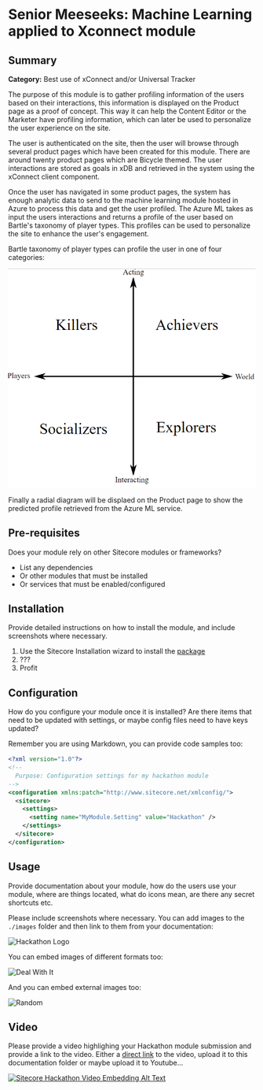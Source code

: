 # Senior Meeseeks: Machine Learning applied to Xconnect module

## Summary

**Category:** Best use of xConnect and/or Universal Tracker

The purpose of this module is to gather profiling information of the users based on their interactions, this information is displayed on the Product page as a proof of concept. This way it can help the Content Editor or the Marketer have profiling information, which can later be used to personalize the user experience on the site.

The user is authenticated on the site, then the user will browse through several product pages which have been created for this module. There are around twenty product pages which are Bicycle themed. The user interactions are stored as goals in xDB and retrieved in the system using the xConnect client component. 

Once the user has navigated in some product pages, the system has enough analytic data to send to the machine learning module hosted in Azure to process this data and get the user profiled. The Azure ML takes as input the users interactions and returns a profile of the user based on Bartle's taxonomy of player types. This profiles can be used to personalize the site to enhance the user's engagement. 

Bartle taxonomy of player types can profile the user in one of four categories: 

![Image](https://github.com/Sitecore-Hackathon/2019-Senior-Meeseeks/blob/master/documentation/images/Capture.PNG)

Finally a radial diagram will be displaed on the Product page to show the predicted profile retrieved from the Azure ML service.

## Pre-requisites

Does your module rely on other Sitecore modules or frameworks?

- List any dependencies
- Or other modules that must be installed
- Or services that must be enabled/configured

## Installation

Provide detailed instructions on how to install the module, and include screenshots where necessary.

1. Use the Sitecore Installation wizard to install the [package](#link-to-package)
2. ???
3. Profit

## Configuration

How do you configure your module once it is installed? Are there items that need to be updated with settings, or maybe config files need to have keys updated?

Remember you are using Markdown, you can provide code samples too:

```xml
<?xml version="1.0"?>
<!--
  Purpose: Configuration settings for my hackathon module
-->
<configuration xmlns:patch="http://www.sitecore.net/xmlconfig/">
  <sitecore>
    <settings>
      <setting name="MyModule.Setting" value="Hackathon" />
    </settings>
  </sitecore>
</configuration>
```

## Usage

Provide documentation  about your module, how do the users use your module, where are things located, what do icons mean, are there any secret shortcuts etc.

Please include screenshots where necessary. You can add images to the `./images` folder and then link to them from your documentation:

![Hackathon Logo](images/hackathon.png?raw=true "Hackathon Logo")

You can embed images of different formats too:

![Deal With It](images/deal-with-it.gif?raw=true "Deal With It")

And you can embed external images too:

![Random](https://placeimg.com/480/240/any "Random")

## Video

Please provide a video highlighing your Hackathon module submission and provide a link to the video. Either a [direct link](https://www.youtube.com/watch?v=EpNhxW4pNKk) to the video, upload it to this documentation folder or maybe upload it to Youtube...

[![Sitecore Hackathon Video Embedding Alt Text](https://img.youtube.com/vi/EpNhxW4pNKk/0.jpg)](https://www.youtube.com/watch?v=EpNhxW4pNKk)
